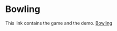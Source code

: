 # Bowling

This link contains the game and the demo. 
[Bowling](https://1drv.ms/f/s!AvUx-Nw-n4S1gpEO5LMwl4EZ5_X7TA)

